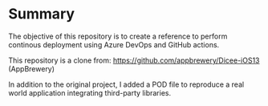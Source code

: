 # Summary

The objective of this repository is to create a reference to perform continous deployment using Azure DevOps and GitHub actions.

This repository is a clone from: https://github.com/appbrewery/Dicee-iOS13 (AppBrewery)

In addition to the original project, I added a POD file to reproduce a real world application integrating third-party libraries.
